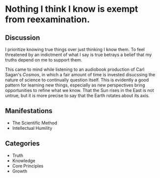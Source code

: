 # Nothing I think I know is exempt from reexamination.

## Discussion
I prioritize knowing true things over just thinking I know them. To feel threatened by an indictment of what I say is true betrays a belief that my truths depend on me to support them.

This came to mind while listening to an audiobook production of Carl Sagan's _Cosmos_, in which a fair amount of time is invested disucssing the nature of science to continually question itself. This is evidently a good pattern for learning new things, especially as new perspectives bring opportunities to refine what we know. That the Sun rises in the East is not untrue, but it is more precise to say that the Earth rotates about its axis.

## Manifestations
* The Scientific Method
* Intellectual Humility

## Categories
* Truth
* Knowledge
* Core Principles
* Growth